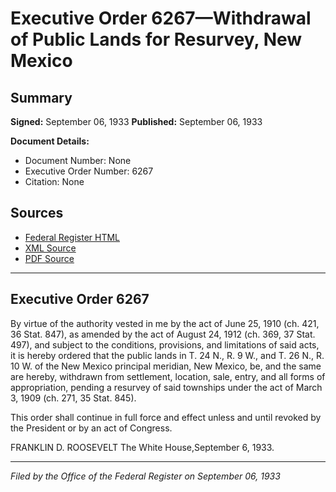 # Executive Order 6267—Withdrawal of Public Lands for Resurvey, New Mexico

## Summary

**Signed:** September 06, 1933
**Published:** September 06, 1933

**Document Details:**
- Document Number: None
- Executive Order Number: 6267
- Citation: None

## Sources
- [Federal Register HTML](https://www.presidency.ucsb.edu/documents/executive-order-6267-withdrawal-public-lands-for-resurvey-new-mexico)
- [XML Source](None)
- [PDF Source](None)

---

## Executive Order 6267

By virtue of the authority vested in me by the act of June 25, 1910 (ch. 421, 36 Stat. 847), as amended by the act of August 24, 1912 (ch. 369, 37 Stat. 497), and subject to the conditions, provisions, and limitations of said acts, it is hereby ordered that the public lands in T. 24 N., R. 9 W., and T. 26 N., R. 10 W. of the New Mexico principal meridian, New Mexico, be, and the same are hereby, withdrawn from settlement, location, sale, entry, and all forms of appropriation, pending a resurvey of said townships under the act of March 3, 1909 (ch. 271, 35 Stat. 845).

This order shall continue in full force and effect unless and until revoked by the President or by an act of Congress.

FRANKLIN D. ROOSEVELT
The White House,September 6, 1933.

---

*Filed by the Office of the Federal Register on September 06, 1933*
